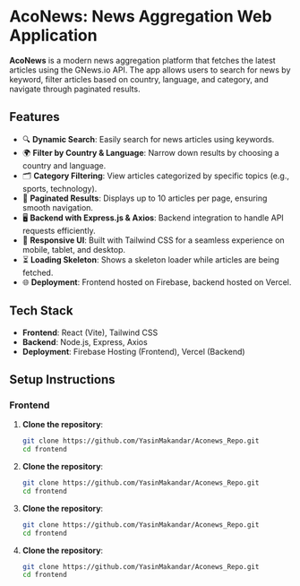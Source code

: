 # AcoNews: News Aggregation Web Application

**AcoNews** is a modern news aggregation platform that fetches the latest articles using the GNews.io API. The app allows users to search for news by keyword, filter articles based on country, language, and category, and navigate through paginated results.

## Features

- 🔍 **Dynamic Search**: Easily search for news articles using keywords.
- 🌍 **Filter by Country & Language**: Narrow down results by choosing a country and language.
- 🗂️ **Category Filtering**: View articles categorized by specific topics (e.g., sports, technology).
- 📄 **Paginated Results**: Displays up to 10 articles per page, ensuring smooth navigation.
- 🖥️ **Backend with Express.js & Axios**: Backend integration to handle API requests efficiently.
- 📱 **Responsive UI**: Built with Tailwind CSS for a seamless experience on mobile, tablet, and desktop.
- ⏳ **Loading Skeleton**: Shows a skeleton loader while articles are being fetched.
- 🌐 **Deployment**: Frontend hosted on Firebase, backend hosted on Vercel.

## Tech Stack

- **Frontend**: React (Vite), Tailwind CSS
- **Backend**: Node.js, Express, Axios
- **Deployment**: Firebase Hosting (Frontend), Vercel (Backend)

## Setup Instructions

### Frontend

1. **Clone the repository**:
   ```bash
   git clone https://github.com/YasinMakandar/Aconews_Repo.git
   cd frontend

2. **Clone the repository**:
   ```bash
   git clone https://github.com/YasinMakandar/Aconews_Repo.git
   cd frontend

3. **Clone the repository**:
   ```bash
   git clone https://github.com/YasinMakandar/Aconews_Repo.git
   cd frontend
   
4. **Clone the repository**:
   ```bash
   git clone https://github.com/YasinMakandar/Aconews_Repo.git
   cd frontend

